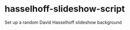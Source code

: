 hasselhoff-slideshow-script
===========================

Set up a random David Hasselhoff slideshow background
